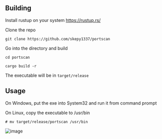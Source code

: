 ## Building

Install rustup on your system https://rustup.rs/

Clone the repo

```git clone https://github.com/skepy1337/portscan```

Go into the directory and build

```cd portscan```

```cargo build -r```


The executable will be in ```target/release```

## Usage

On Windows, put the exe into System32 and run it from command prompt

On Linux, copy the executable to /usr/bin

```# mv target/release/portscan /usr/bin```

![image](https://github.com/skep1337/portscan/assets/45910586/4ef08370-d9cb-452a-bb21-f9046e56fc30)
